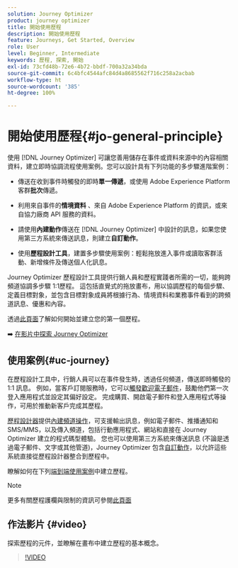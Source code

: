```yaml
---
solution: Journey Optimizer
product: journey optimizer
title: 開始使用歷程
description: 開始使用歷程
feature: Journeys, Get Started, Overview
role: User
level: Beginner, Intermediate
keywords: 歷程, 探索, 開始
exl-id: 73cfd48b-72e6-4b72-bbdf-700a32a34bda
source-git-commit: 6c4bfc4544afc84d4a8685562f716c258a2acbab
workflow-type: ht
source-wordcount: '385'
ht-degree: 100%

---
```



# 開始使用歷程{#jo-general-principle}

使用 [!DNL Journey Optimizer] 可讓您善用儲存在事件或資料來源中的內容相關資料，建立即時協調流程使用案例。您可以設計具有下列功能的多步驟進階案例：

* 傳送在收到事件時觸發的即時&#x200B;**單一傳遞**，或使用 Adobe Experience Platform 客群&#x200B;**批次**&#x200B;傳遞。

* 利用來自事件的&#x200B;**情境資料** 、來自 Adobe Experience Platform 的資訊，或來自協力廠商 API 服務的資料。

* 請使用&#x200B;**內建動作**&#x200B;傳送在 [!DNL Journey Optimizer] 中設計的訊息，如果您使用第三方系統來傳送訊息，則建立&#x200B;**自訂動作**。

* 使用&#x200B;**歷程設計工具**，建置多步驟使用案例：輕鬆拖放進入事件或讀取客群活動、新增條件及傳送個人化訊息。

Journey Optimizer 歷程設計工具提供行銷人員和歷程實踐者所需的一切，能夠跨頻道協調多步驟 1:1歷程。 這包括直覺式的拖放畫布，用以協調歷程的每個步驟、定義目標對象，並包含目標對象成員將根據行為、情境資料和業務事件看到的跨頻道訊息、優惠和內容。

透過[此頁面](journey-gs.md)了解如何開始並建立您的第一個歷程。

➡️ [在影片中探索 Journey Optimizer](#video)

## 使用案例{#uc-journey}

在歷程設計工具中，行銷人員可以在事件發生時，透過任何頻道，傳送即時觸發的 1:1 訊息。 例如，當客戶訂閱服務時，它可以[觸發歡迎電子郵件](message-to-subscribers-uc.md)，鼓勵他們第一次登入應用程式並設定其偏好設定。 完成購買、開啟電子郵件和登入應用程式等操作，可用於推動新客戶完成其歷程。

[歷程設計器](using-the-journey-designer.md)提供[內建頻道操作](journeys-message.md)，可支援輸出訊息，例如電子郵件、推播通知和 SMS/MMS，以及傳入頻道，包括行動應用程式、網站和直接在 Journey Optimizer 建立的程式碼型體驗。 您也可以使用第三方系統來傳送訊息 (不論是透過電子郵件、文字或其他管道)，Journey Optimizer 包含[自訂動作](using-custom-actions.md)，以允許這些系統直接從歷程設計器整合到歷程中。

瞭解如何在下列[端到端使用案例](jo-use-cases.md)中建立歷程。

>[!NOTE]
>
>更多有關歷程護欄與限制的資訊可參閱[此頁面](../start/guardrails.md)

## 作法影片 {#video}

探索歷程的元件，並瞭解在畫布中建立歷程的基本概念。

>[!VIDEO](https://video.tv.adobe.com/v/3430349?quality=12&captions=chi_hant)
